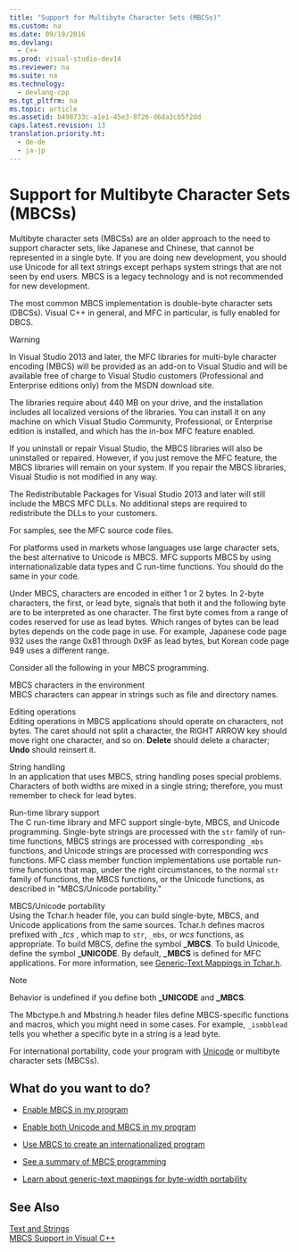 ```yaml
---
title: "Support for Multibyte Character Sets (MBCSs)"
ms.custom: na
ms.date: 09/19/2016
ms.devlang: 
  - C++
ms.prod: visual-studio-dev14
ms.reviewer: na
ms.suite: na
ms.technology: 
  - devlang-cpp
ms.tgt_pltfrm: na
ms.topic: article
ms.assetid: b498733c-a1e1-45e3-8f26-d6da3cb5f2dd
caps.latest.revision: 13
translation.priority.ht: 
  - de-de
  - ja-jp
---
```

# Support for Multibyte Character Sets (MBCSs)
Multibyte character sets (MBCSs) are an older approach to the need to support character sets, like Japanese and Chinese, that cannot be represented in a single byte. If you are doing new development, you should use Unicode for all text strings except perhaps system strings that are not seen by end users. MBCS is a legacy technology and is not recommended for new development.  
  
 The most common MBCS implementation is double-byte character sets (DBCSs). Visual C++ in general, and MFC in particular, is fully enabled for DBCS.  
  
> [!WARNING]
>  In Visual Studio 2013 and later, the MFC libraries for multi-byle character encoding (MBCS) will be provided as an add-on to Visual Studio and will be available free of charge to Visual Studio customers (Professional and Enterprise editions only) from the MSDN download site.  
>   
>  The libraries require about 440 MB on your drive, and the installation includes all localized versions of the libraries. You can install it on any machine on which Visual Studio Community, Professional, or Enterprise edition is installed, and which has the in-box MFC feature enabled.  
>   
>  If you uninstall or repair Visual Studio, the MBCS libraries will also be uninstalled or repaired. However, if you just remove the MFC feature, the MBCS libraries will remain on your system. If you repair the MBCS libraries, Visual Studio is not modified in any way.  
>   
>  The Redistributable Packages for Visual Studio 2013 and later will still include the MBCS MFC DLLs. No additional steps are required to redistribute the DLLs to your customers.  
  
 For samples, see the MFC source code files.  
  
 For platforms used in markets whose languages use large character sets, the best alternative to Unicode is MBCS. MFC supports MBCS by using internationalizable data types and C run-time functions. You should do the same in your code.  
  
 Under MBCS, characters are encoded in either 1 or 2 bytes. In 2-byte characters, the first, or lead byte, signals that both it and the following byte are to be interpreted as one character. The first byte comes from a range of codes reserved for use as lead bytes. Which ranges of bytes can be lead bytes depends on the code page in use. For example, Japanese code page 932 uses the range 0x81 through 0x9F as lead bytes, but Korean code page 949 uses a different range.  
  
 Consider all the following in your MBCS programming.  
  
 MBCS characters in the environment  
 MBCS characters can appear in strings such as file and directory names.  
  
 Editing operations  
 Editing operations in MBCS applications should operate on characters, not bytes. The caret should not split a character, the RIGHT ARROW key should move right one character, and so on. **Delete** should delete a character; **Undo** should reinsert it.  
  
 String handling  
 In an application that uses MBCS, string handling poses special problems. Characters of both widths are mixed in a single string; therefore, you must remember to check for lead bytes.  
  
 Run-time library support  
 The C run-time library and MFC support single-byte, MBCS, and Unicode programming. Single-byte strings are processed with the `str` family of run-time functions, MBCS strings are processed with corresponding `_mbs` functions, and Unicode strings are processed with corresponding *wcs* functions. MFC class member function implementations use portable run-time functions that map, under the right circumstances, to the normal `str` family of functions, the MBCS functions, or the Unicode functions, as described in "MBCS/Unicode portability."  
  
 MBCS/Unicode portability  
 Using the Tchar.h header file, you can build single-byte, MBCS, and Unicode applications from the same sources. Tchar.h defines macros prefixed with *_tcs* , which map to `str`, `_mbs`, or *wcs* functions, as appropriate. To build MBCS, define the symbol **_MBCS**. To build Unicode, define the symbol **_UNICODE**. By default, **_MBCS** is defined for MFC applications. For more information, see [Generic-Text Mappings in Tchar.h](../vs140/Generic-Text-Mappings-in-Tchar.h.md).  
  
> [!NOTE]
>  Behavior is undefined if you define both **_UNICODE** and **_MBCS**.  
  
 The Mbctype.h and Mbstring.h header files define MBCS-specific functions and macros, which you might need in some cases. For example, `_ismbblead` tells you whether a specific byte in a string is a lead byte.  
  
 For international portability, code your program with [Unicode](../vs140/Support-for-Unicode.md) or multibyte character sets (MBCSs).  
  
## What do you want to do?  
  
-   [Enable MBCS in my program](../vs140/International-Enabling.md)  
  
-   [Enable both Unicode and MBCS in my program](../vs140/Internationalization-Strategies.md)  
  
-   [Use MBCS to create an internationalized program](../vs140/MBCS-Programming-Tips.md)  
  
-   [See a summary of MBCS programming](../vs140/MBCS-Programming-Tips.md)  
  
-   [Learn about generic-text mappings for byte-width portability](../vs140/Generic-Text-Mappings-in-Tchar.h.md)  
  
## See Also  
 [Text and Strings](../vs140/Text-and-Strings-in-Visual-C--.md)   
 [MBCS Support in Visual C++](../vs140/MBCS-Support-in-Visual-C--.md)